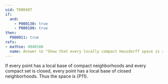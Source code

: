 ```yaml
---
uid: T000497
if:
  and:
    - P000130: true
    - P000100: true
then:
  P000011: true
refs:
- mathse: 4940160
  name: Answer to "Show that every locally compact Hausdorff space is regular"
---
```


If every point has a local base of compact neighborhoods and every compact set is closed, every point has a local base of closed neighborhoods.  Thus the space is {P11}.

